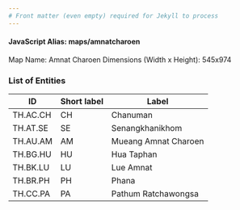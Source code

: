 ```yaml
---
# Front matter (even empty) required for Jekyll to process
---
```


#### JavaScript Alias: maps/amnatcharoen

Map Name: Amnat Charoen
Dimensions (Width x Height): 545x974

### List of Entities

| ID       | Short label | Label                |
| -------- | ----------- | -------------------- |
| TH.AC.CH | CH          | Chanuman             |
| TH.AT.SE | SE          | Senangkhanikhom      |
| TH.AU.AM | AM          | Mueang Amnat Charoen |
| TH.BG.HU | HU          | Hua Taphan           |
| TH.BK.LU | LU          | Lue Amnat            |
| TH.BR.PH | PH          | Phana                |
| TH.CC.PA | PA          | Pathum Ratchawongsa  |
